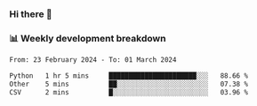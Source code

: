 ### Hi there 👋

### 📊 Weekly development breakdown
<!--START_SECTION:waka-->

```txt
From: 23 February 2024 - To: 01 March 2024

Python   1 hr 5 mins     ██████████████████████░░░   88.66 %
Other    5 mins          ██░░░░░░░░░░░░░░░░░░░░░░░   07.38 %
CSV      2 mins          █░░░░░░░░░░░░░░░░░░░░░░░░   03.96 %
```

<!--END_SECTION:waka-->
